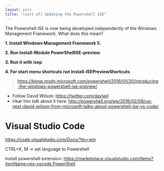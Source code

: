 ```yaml
---
layout: post
title: "(sort of) Updating the Powershell ISE"
---
```


The Powershell ISE is now being developed independently of the Windows Management Framework. What does this mean?

**1. Install Windows Management Framework 5.**

**2. Run Install-Module PowerShellISE-preview.**

**3. Run it with isep**

**4. For start menu shortcuts run Install-ISEPreviewShortcuts**

> https://blogs.msdn.microsoft.com/powershell/2016/01/20/introducing-the-windows-powershell-ise-preview/

- Follow David Wilson: https://twitter.com/daviwil
- Hear him talk about it here: http://powershell.org/wp/2016/02/08/up-next-david-wilson-from-microsoft-talks-about-powershell-ise-vs-code/


# Visual Studio Code

https://code.visualstudio.com/Docs/?dv=win

CTRL+K, M -> set language to Powershell

Install powershell extension: https://marketplace.visualstudio.com/items?itemName=ms-vscode.PowerShell